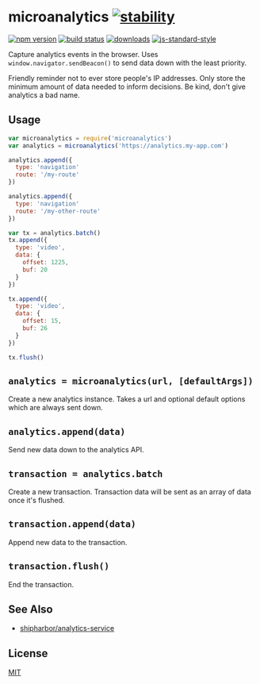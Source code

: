 # microanalytics [![stability][0]][1]
[![npm version][2]][3] [![build status][4]][5]
[![downloads][8]][9] [![js-standard-style][10]][11]

Capture analytics events in the browser. Uses `window.navigator.sendBeacon()`
to send data down with the least priority.

Friendly reminder not to ever store people's IP addresses. Only store the
minimum amount of data needed to inform decisions. Be kind, don't give
analytics a bad name.

## Usage
```js
var microanalytics = require('microanalytics')
var analytics = microanalytics('https://analytics.my-app.com')

analytics.append({
  type: 'navigation'
  route: '/my-route'
})

analytics.append({
  type: 'navigation'
  route: '/my-other-route'
})

var tx = analytics.batch()
tx.append({
  type: 'video',
  data: {
    offset: 1225,
    buf: 20
  }
})

tx.append({
  type: 'video',
  data: {
    offset: 15,
    buf: 26
  }
})

tx.flush()
```

## `analytics = microanalytics(url, [defaultArgs])`
Create a new analytics instance. Takes a url and optional default options which
are always sent down.

## `analytics.append(data)`
Send new data down to the analytics API.

## `transaction = analytics.batch`
Create a new transaction. Transaction data will be sent as an array of data
once it's flushed.

## `transaction.append(data)`
Append new data to the transaction.

## `transaction.flush()`
End the transaction.

## See Also
- [shipharbor/analytics-service](https://github.com/shipharbor/analytics-service)

## License
[MIT](https://tldrlegal.com/license/mit-license)

[0]: https://img.shields.io/badge/stability-experimental-orange.svg?style=flat-square
[1]: https://nodejs.org/api/documentation.html#documentation_stability_index
[2]: https://img.shields.io/npm/v/microanalytics.svg?style=flat-square
[3]: https://npmjs.org/package/microanalytics
[4]: https://img.shields.io/travis/yoshuawuyts/microanalytics/master.svg?style=flat-square
[5]: https://travis-ci.org/yoshuawuyts/microanalytics
[6]: https://img.shields.io/codecov/c/github/yoshuawuyts/microanalytics/master.svg?style=flat-square
[7]: https://codecov.io/github/yoshuawuyts/microanalytics
[8]: http://img.shields.io/npm/dm/microanalytics.svg?style=flat-square
[9]: https://npmjs.org/package/microanalytics
[10]: https://img.shields.io/badge/code%20style-standard-brightgreen.svg?style=flat-square
[11]: https://github.com/feross/standard
